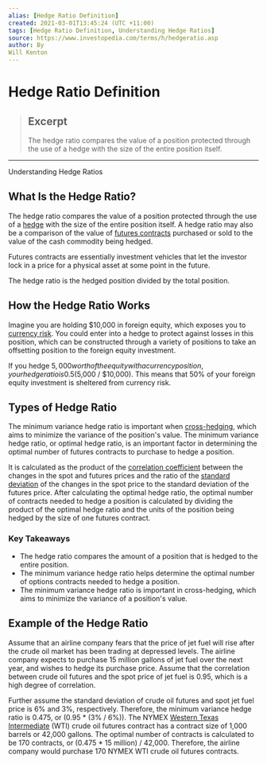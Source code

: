 ```yaml
---
alias: [Hedge Ratio Definition]
created: 2021-03-01T13:45:24 (UTC +11:00)
tags: [Hedge Ratio Definition, Understanding Hedge Ratios]
source: https://www.investopedia.com/terms/h/hedgeratio.asp
author: By
Will Kenton
---
```


# Hedge Ratio Definition

> ## Excerpt
> The hedge ratio compares the value of a position protected through the use of a hedge with the size of the entire position itself.

---

Understanding Hedge Ratios
## What Is the Hedge Ratio?

The hedge ratio compares the value of a position protected through the use of a [hedge](https://www.investopedia.com/terms/h/hedge.asp) with the size of the entire position itself. A hedge ratio may also be a comparison of the value of [futures contracts](https://www.investopedia.com/terms/f/futurescontract.asp) purchased or sold to the value of the cash commodity being hedged.

Futures contracts are essentially investment vehicles that let the investor lock in a price for a physical asset at some point in the future.

The hedge ratio is the hedged position divided by the total position.

## How the Hedge Ratio Works

Imagine you are holding $10,000 in foreign equity, which exposes you to [currency risk](https://www.investopedia.com/terms/c/currencyrisk.asp). You could enter into a hedge to protect against losses in this position, which can be constructed through a variety of positions to take an offsetting position to the foreign equity investment.

If you hedge $5,000 worth of the equity with a currency position, your hedge ratio is 0.5 ($5,000 / $10,000). This means that 50% of your foreign equity investment is sheltered from currency risk.

## Types of Hedge Ratio

The minimum variance hedge ratio is important when [cross-hedging](https://www.investopedia.com/terms/c/crosshedge.asp), which aims to minimize the variance of the position's value. The minimum variance hedge ratio, or optimal hedge ratio, is an important factor in determining the optimal number of futures contracts to purchase to hedge a position.

It is calculated as the product of the [correlation coefficient](https://www.investopedia.com/terms/c/correlationcoefficient.asp) between the changes in the spot and futures prices and the ratio of the [standard deviation](https://www.investopedia.com/terms/s/standarddeviation.asp) of the changes in the spot price to the standard deviation of the futures price. After calculating the optimal hedge ratio, the optimal number of contracts needed to hedge a position is calculated by dividing the product of the optimal hedge ratio and the units of the position being hedged by the size of one futures contract.

### Key Takeaways

-   The hedge ratio compares the amount of a position that is hedged to the entire position.
-   The minimum variance hedge ratio helps determine the optimal number of options contracts needed to hedge a position.
-   The minimum variance hedge ratio is important in cross-hedging, which aims to minimize the variance of a position's value.

## Example of the Hedge Ratio

Assume that an airline company fears that the price of jet fuel will rise after the crude oil market has been trading at depressed levels. The airline company expects to purchase 15 million gallons of jet fuel over the next year, and wishes to hedge its purchase price. Assume that the correlation between crude oil futures and the spot price of jet fuel is 0.95, which is a high degree of correlation.

Further assume the standard deviation of crude oil futures and spot jet fuel price is 6% and 3%, respectively. Therefore, the minimum variance hedge ratio is 0.475, or (0.95 \* (3% / 6%)). The NYMEX [Western Texas Intermediate](https://www.investopedia.com/terms/w/wti.asp) (WTI) crude oil futures contract has a contract size of 1,000 barrels or 42,000 gallons. The optimal number of contracts is calculated to be 170 contracts, or (0.475 \* 15 million) / 42,000. Therefore, the airline company would purchase 170 NYMEX WTI crude oil futures contracts.
